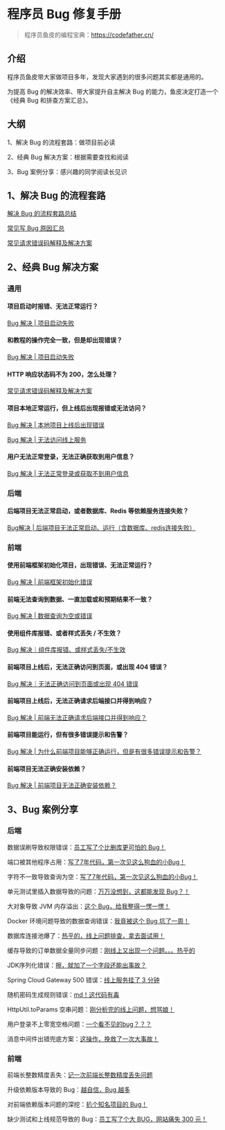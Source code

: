 # 程序员 Bug 修复手册

> 程序员鱼皮的编程宝典：https://codefather.cn/



## 介绍

程序员鱼皮带大家做项目多年，发现大家遇到的很多问题其实都是通用的。

为提高 Bug 的解决效率、带大家提升自主解决 Bug 的能力，鱼皮决定打造一个《经典 Bug 和排查方案汇总》。



## 大纲

1、解决 Bug 的流程套路：做项目前必读

2、经典 Bug 解决方案：根据需要查找和阅读

3、Bug 案例分享：感兴趣的同学阅读长见识



## 1、解决 Bug 的流程套路

[解决 Bug 的流程套路总结](解决%20Bug%20的流程套路/解决%20Bug%20的流程套路总结.md)

[常见写 Bug 原因汇总](解决%20Bug%20的流程套路/常见写%20Bug%20原因汇总.md)

[常见请求错误码解释及解决方案](解决%20Bug%20的流程套路/常见请求错误码解释及解决方案.md)



## 2、经典 Bug 解决方案

### 通用

#### 项目启动时报错、无法正常运行？

[Bug 解决 | 项目启动失败](经典%20Bug%20解决方案/Bug%20解决%20%20项目启动失败.md)



#### 和教程的操作完全一致，但是却出现错误？

[Bug 解决 | 项目启动失败](经典%20Bug%20解决方案/Bug%20解决%20%20项目启动失败.md)



#### HTTP 响应状态码不为 200，怎么处理？

[常见请求错误码解释及解决方案](解决%20Bug%20的流程套路/常见请求错误码解释及解决方案.md)



#### 项目本地正常运行，但上线后出现报错或无法访问？

[Bug 解决 | 本地项目上线后出现错误](经典%20Bug%20解决方案/Bug%20解决%20%20本地项目上线后出现错误.md)

[Bug 解决 | 无法访问线上服务](经典%20Bug%20解决方案/Bug%20解决%20%20无法访问线上服务.md)



#### 用户无法正常登录，无法正确获取到用户信息？

[Bug 解决 | 无法正常登录或获取不到用户信息](经典%20Bug%20解决方案/Bug%20解决%20%20无法正常登录或获取不到用户信息.md)



### 后端

#### 后端项目无法正常启动，或者数据库、Redis 等依赖服务连接失败？

[Bug解决 | 后端项目无法正常启动、运行（含数据库、redis连接失败）](经典%20Bug%20解决方案/Bug%20解决%20%20后端项目无法正常启动，或依赖服务连接失败.md)



### 前端

#### 使用前端框架初始化项目，出现错误、无法正常运行？

[Bug 解决 | 前端框架初始化错误](经典%20Bug%20解决方案/Bug%20解决%20%20前端框架初始化错误.md)



#### 前端无法查询到数据、一直加载或和预期结果不一致？

[Bug 解决 | 数据查询为空或错误](经典%20Bug%20解决方案/Bug%20解决%20%20数据查询为空或错误.md)



#### 使用组件库报错、或者样式丢失 / 不生效？

[Bug 解决｜组件库报错、或样式丢失/不生效](经典%20Bug%20解决方案/Bug%20解决｜组件库报错、或样式丢失不生效.md)



#### 前端项目上线后，无法正确访问到页面，或出现 404 错误？

[Bug 解决｜无法正确访问到页面或出现 404 错误](经典%20Bug%20解决方案/Bug%20解决｜无法正确访问到页面或出现%20404%20错误.md)



#### 前端项目上线后，无法正确请求后端接口并得到响应？

[Bug 解决 | 前端无法正确请求后端接口并得到响应？](经典%20Bug%20解决方案/Bug%20解决%20%20前端无法正确请求后端接口并得到响应？.md)



#### 前端项目能运行，但有很多错误提示和告警？

[Bug 解决 | 为什么前端项目能够正确运行，但是有很多错误提示和告警？](经典%20Bug%20解决方案/Bug%20解决%20%20前端项目能运行，但有很多错误提示和告警？.md)



#### 前端项目无法正确安装依赖？

[Bug 解决 | 前端项目无法正确安装依赖？](经典%20Bug%20解决方案/Bug%20解决%20%20前端项目无法正确安装依赖？.md)



## 3、Bug 案例分享

### 后端

数据误刷导致权限错误：[员工写了个比删库更可怕的 Bug！](https://mp.weixin.qq.com/s?__biz=MzI1NDczNTAwMA==&mid=2247546578&idx=1&sn=03f057dbc8b763d9f0e5e2f1bf575d16&chksm=e9c2d125deb558332c23ce786deb3220d5df41b540f3496fcae0cb70bb8d077518ff48dd315b&token=593920816&lang=zh_CN#rd)

端口被其他程序占用：[写了7年代码，第一次见这么狗血的小Bug！](https://mp.weixin.qq.com/s?__biz=MzI1NDczNTAwMA==&mid=2247556008&idx=1&sn=d5954518f92cdeaa9697e127a461494d&chksm=e9c2fc5fdeb57549f682fe35b2cd2454e03617fedc63f4681a60a8e87a0ba7b677172468f6b0&token=661451642&lang=zh_CN#rd)

字符不一致导致查询为空：[写了7年代码，第一次见这么狗血的小Bug！](https://mp.weixin.qq.com/s?__biz=MzI1NDczNTAwMA==&mid=2247543723&idx=1&sn=3db0d0bcf9311f7f77c73bd35005515b&chksm=e9c2cc5cdeb5454abe0a9ac6dccbeaa80e9dc540f34f05bbc49f0b92f9be3ca63c6c5fc25c38&token=593920816&lang=zh_CN#rd)

单元测试里插入数据导致的问题：[万万没想到，这都能发现 Bug？！](https://mp.weixin.qq.com/s?__biz=MzI1NDczNTAwMA==&mid=2247503753&idx=1&sn=b399e25957b5a39ba4c96f8d6c29ac95&chksm=e9c2287edeb5a168922a382aab3668b7a35fa0d7e8661b4aebbe76de235496dc3ccce6fb0f45&token=579718986&lang=zh_CN&scene=21#wechat_redirect)

大对象导致 JVM 内存溢出：[这个 Bug，给我整得一愣一愣！](https://mp.weixin.qq.com/s?__biz=MzI1NDczNTAwMA==&mid=2247504756&idx=1&sn=c55d1fcd2aa397d848d63dcc7d7d58d5&chksm=e9c23483deb5bd95ca312e3e2d782f174aeb47a364c18f0bd9372b60dec832c9d2dc2aaf7308&token=579718986&lang=zh_CN&scene=21#wechat_redirect)

Docker 环境问题导致的数据查询错误：[我竟被这个 Bug 坑了一周！](https://mp.weixin.qq.com/s?__biz=MzI1NDczNTAwMA==&mid=2247502291&idx=2&sn=8ad9225d5df4623e98034a1272baab62&chksm=e9c22e24deb5a7324214dd50200b7e9ba000715fff8613f90fc1d44422f431cbfda5b6542146&token=579718986&lang=zh_CN&scene=21#wechat_redirect)

数据库连接池爆了：[热乎的，线上问题排查，拿去面试用！](https://mp.weixin.qq.com/s/WCeHESrSFz6vdRXKXAmrEA)

缓存导致的订单数据全量同步问题：[刚线上又出现一个问题。。。热乎的](https://mp.weixin.qq.com/s/aXMwJYdajmD0DYrLZWgJoQ)

JDK序列化错误：[擦，就加了一个字段还能出事故？](https://mp.weixin.qq.com/s/4mliEkrwUSH1Xu1lhHcOeQ)

Spring Cloud Gateway 500 错误：[线上服务挂了 3 分钟](https://mp.weixin.qq.com/s/yxeGF1IYN5_CrIubDdXSyw)

随机密码生成规则错误：[md！这代码有毒](https://mp.weixin.qq.com/s/n0OSHUJmLlUKh30R_xF29A)

HttpUtil.toParams 空串问题：[刚分析完的线上问题，想骂娘！](https://mp.weixin.qq.com/s/KkErgp85lx5mWUD_1v6XfQ)

用户登录不上零宽空格问题：[一个看不见的bug？？？](https://mp.weixin.qq.com/s/O5slZJZ-oJ_BeXe5emXRxQ)

消息中间件出错兜底方案：[这操作，挽救了一次大事故！](https://mp.weixin.qq.com/s/zgDt-VflpsJ99IWAJAo0TA)



### 前端

前端长整数精度丢失：[记一次前端长整数精度丢失问题](https://mp.weixin.qq.com/s?__biz=MzI1NDczNTAwMA==&mid=2247483942&idx=1&sn=dcb95d601500acea61c8e396c6866d9b&scene=21#wechat_redirect)

升级依赖版本导致的 Bug：[越自信，Bug 越多](https://mp.weixin.qq.com/s?__biz=MzI1NDczNTAwMA==&mid=2247504515&idx=1&sn=417207855fdfa774c0ee6515f8f1d711&chksm=e9c23574deb5bc6212cc6ac9d38eafacdcfaaaece5f3f1250763ae7fb27c096e9c20f949759a&token=579718986&lang=zh_CN&scene=21#wechat_redirect)

对前端依赖版本问题的深挖：[扒个知名项目的 Bug！](https://mp.weixin.qq.com/s?__biz=MzI1NDczNTAwMA==&mid=2247498523&idx=1&sn=0584d43c069dfa88d750e1752e63dd5c&scene=21#wechat_redirect)

缺少测试和上线规范导致的 Bug：[员工写了个大 BUG，网站痛失 300 元！](https://mp.weixin.qq.com/s?__biz=MzI1NDczNTAwMA==&mid=2247558252&idx=1&sn=2d0b24ce497a723d6d179e59bd17953c&chksm=e9c3039bdeb48a8d26043662343ae14e448c6ca8a948386e49d631089301e6ad3d0d1884402f&token=1492589791&lang=zh_CN#rd)
